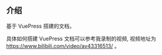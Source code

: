 

## 介绍

基于 VuePress 搭建的文档，

具体如何搭建 VuePress 文档可以参考我录制的视频, 视频地址为 https://www.bilibili.com/video/av43316513/ 。

